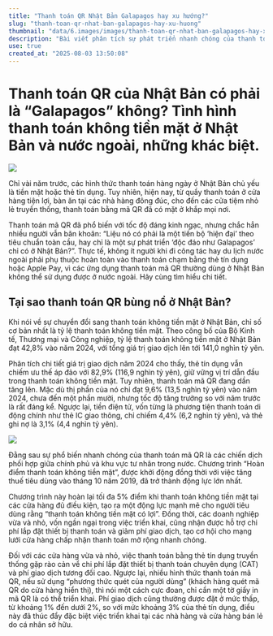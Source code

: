```yaml
---
title: "Thanh toán QR Nhật Bản Galapagos hay xu hướng?"
slug: "thanh-toan-qr-nhat-ban-galapagos-hay-xu-huong"
thumbnail: "data/6.images/images/thanh-toan-qr-nhat-ban-galapagos-hay-xu-huong.webp"
description: "Bài viết phân tích sự phát triển nhanh chóng của thanh toán QR tại Nhật Bản, so sánh với xu hướng toàn cầu và lý giải nguyên nhân phổ biến, đặc biệt là các chính sách hỗ trợ và chi phí thấp."
use: true
created_at: "2025-08-03 13:50:08"
---
```


# Thanh toán QR của Nhật Bản có phải là “Galapagos” không? Tình hình thanh toán không tiền mặt ở Nhật Bản và nước ngoài, những khác biệt.

![](/images/20250802-00010004-otonalife-000-1-view.webp)

Chỉ vài năm trước, các hình thức thanh toán hàng ngày ở Nhật Bản chủ yếu là tiền mặt hoặc thẻ tín dụng. Tuy nhiên, hiện nay, từ quầy thanh toán ở cửa hàng tiện lợi, bàn ăn tại các nhà hàng đông đúc, cho đến các cửa tiệm nhỏ lẻ truyền thống, thanh toán bằng mã QR đã có mặt ở khắp mọi nơi.

Thanh toán mã QR đã phổ biến với tốc độ đáng kinh ngạc, nhưng chắc hẳn nhiều người vẫn băn khoăn: “Liệu nó có phải là một tiến bộ ‘hiện đại’ theo tiêu chuẩn toàn cầu, hay chỉ là một sự phát triển ‘độc đáo như Galapagos’ chỉ có ở Nhật Bản?”. Thực tế, không ít người khi đi công tác hay du lịch nước ngoài phải phụ thuộc hoàn toàn vào thanh toán chạm bằng thẻ tín dụng hoặc Apple Pay, vì các ứng dụng thanh toán mã QR thường dùng ở Nhật Bản không thể sử dụng được ở nước ngoài. Hãy cùng tìm hiểu chi tiết.

## Tại sao thanh toán QR bùng nổ ở Nhật Bản?

Khi nói về sự chuyển đổi sang thanh toán không tiền mặt ở Nhật Bản, chỉ số cơ bản nhất là tỷ lệ thanh toán không tiền mặt. Theo công bố của Bộ Kinh tế, Thương mại và Công nghiệp, tỷ lệ thanh toán không tiền mặt ở Nhật Bản đạt 42,8% vào năm 2024, với tổng giá trị giao dịch lên tới 141,0 nghìn tỷ yên.

Phân tích chi tiết giá trị giao dịch năm 2024 cho thấy, thẻ tín dụng vẫn chiếm ưu thế áp đảo với 82,9% (116,9 nghìn tỷ yên), giữ vững vị trí dẫn đầu trong thanh toán không tiền mặt. Tuy nhiên, thanh toán mã QR đang dần tăng lên. Mặc dù thị phần của nó chỉ đạt 9,6% (13,5 nghìn tỷ yên) vào năm 2024, chưa đến một phần mười, nhưng tốc độ tăng trưởng so với năm trước là rất đáng kể. Ngược lại, tiền điện tử, vốn từng là phương tiện thanh toán di động chính như thẻ IC giao thông, chỉ chiếm 4,4% (6,2 nghìn tỷ yên), và thẻ ghi nợ là 3,1% (4,4 nghìn tỷ yên).

![](/images/20250802-00010004-otonalife-001-1-view.webp)

Đằng sau sự phổ biến nhanh chóng của thanh toán mã QR là các chiến dịch phối hợp giữa chính phủ và khu vực tư nhân trong nước. Chương trình “Hoàn điểm thanh toán không tiền mặt”, được khởi động đồng thời với việc tăng thuế tiêu dùng vào tháng 10 năm 2019, đã trở thành động lực lớn nhất.

Chương trình này hoàn lại tối đa 5% điểm khi thanh toán không tiền mặt tại các cửa hàng đủ điều kiện, tạo ra một động lực mạnh mẽ cho người tiêu dùng rằng “thanh toán không tiền mặt có lợi”. Đồng thời, các doanh nghiệp vừa và nhỏ, vốn ngần ngại trong việc triển khai, cũng nhận được hỗ trợ chi phí lắp đặt thiết bị thanh toán và giảm phí giao dịch, tạo cơ hội cho mạng lưới cửa hàng chấp nhận thanh toán mở rộng nhanh chóng.

Đối với các cửa hàng vừa và nhỏ, việc thanh toán bằng thẻ tín dụng truyền thống gặp rào cản về chi phí lắp đặt thiết bị thanh toán chuyên dụng (CAT) và phí giao dịch tương đối cao. Ngược lại, nhiều hình thức thanh toán mã QR, nếu sử dụng “phương thức quét của người dùng” (khách hàng quét mã QR do cửa hàng hiển thị), thì nói một cách cực đoan, chỉ cần một tờ giấy in mã QR là có thể triển khai. Phí giao dịch cũng thường được đặt ở mức thấp, từ khoảng 1% đến dưới 2%, so với mức khoảng 3% của thẻ tín dụng, điều này đã thúc đẩy đặc biệt việc triển khai tại các nhà hàng và cửa hàng bán lẻ do cá nhân sở hữu.